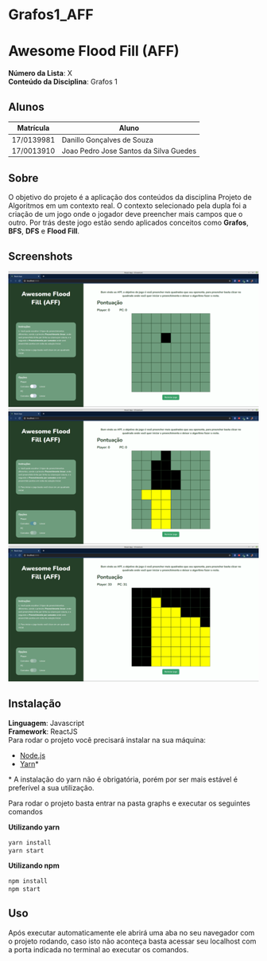 # Grafos1_AFF

# Awesome Flood Fill (AFF)

**Número da Lista**: X<br>
**Conteúdo da Disciplina**: Grafos 1<br>

## Alunos
|Matrícula | Aluno |
| -- | -- |
| 17/0139981 |  Danillo Gonçalves de Souza |
| 17/0013910 |  Joao Pedro Jose Santos da Silva Guedes |

## Sobre 
O objetivo do projeto é a aplicação dos conteúdos da disciplina Projeto de Algoritmos em um contexto real. O contexto selecionado pela dupla foi a criação de um jogo onde o jogador deve preencher mais campos que o outro. Por trás deste jogo estão sendo aplicados conceitos como  **Grafos**, **BFS**, **DFS** e **Flood Fill**.

## Screenshots
<img src="./screenshoots/Screenshoot1.png">
<img src="./screenshoots/Screenshoot2.png">
<img src="./screenshoots/Screenshoot3.png">

## Instalação 
**Linguagem**: Javascript<br>
**Framework**: ReactJS<br>
Para rodar o projeto você precisará instalar na sua máquina:
- [Node.js](https://nodejs.org/en/)
- [Yarn](https://yarnpkg.com/)*

\* A instalação do yarn não é obrigatória, porém por ser mais estável é preferível a sua utilização.

Para rodar o projeto basta entrar na pasta graphs e executar os seguintes comandos

**Utilizando yarn**
```
yarn install
yarn start
```

**Utilizando npm**
```
npm install
npm start
```

## Uso 
Após executar automaticamente ele abrirá uma aba no seu navegador com o projeto rodando, caso isto não aconteça basta acessar seu localhost com a porta indicada no terminal ao executar os comandos.

